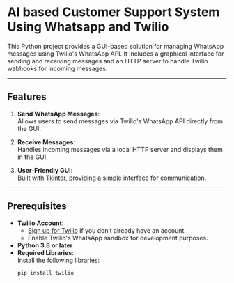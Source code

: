 # AI based Customer Support System Using Whatsapp and Twilio

This Python project provides a GUI-based solution for managing WhatsApp messages using Twilio's WhatsApp API. It includes a graphical interface for sending and receiving messages and an HTTP server to handle Twilio webhooks for incoming messages.

---

## Features

1. **Send WhatsApp Messages**:  
   Allows users to send messages via Twilio's WhatsApp API directly from the GUI.
   
2. **Receive Messages**:  
   Handles incoming messages via a local HTTP server and displays them in the GUI.

3. **User-Friendly GUI**:  
   Built with Tkinter, providing a simple interface for communication.

---

## Prerequisites

- **Twilio Account**:  
  - [Sign up for Twilio](https://www.twilio.com) if you don’t already have an account.
  - Enable Twilio's WhatsApp sandbox for development purposes.
- **Python 3.8 or later**
- **Required Libraries**:  
  Install the following libraries:
  ```bash
  pip install twilio

